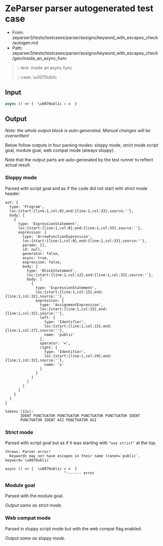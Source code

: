 # ZeParser parser autogenerated test case

- From: zeparser3/tests/testcases/parser/assigns/keyword_with_escapes_check/autogen.md
- Path: zeparser3/tests/testcases/parser/assigns/keyword_with_escapes_check/gen/inside_an_async_func

> :: test: inside an async func
>
> :: case: \u0070ublic

## Input


`````js
async () => {  \u0070ublic = x  }
`````

## Output

_Note: the whole output block is auto-generated. Manual changes will be overwritten!_

Below follow outputs in four parsing modes: sloppy mode, strict mode script goal, module goal, web compat mode (always sloppy).

Note that the output parts are auto-generated by the test runner to reflect actual result.

### Sloppy mode

Parsed with script goal and as if the code did not start with strict mode header.

`````
ast: {
  type: 'Program',
  loc:{start:{line:1,col:0},end:{line:1,col:33},source:''},
  body: [
    {
      type: 'ExpressionStatement',
      loc:{start:{line:1,col:0},end:{line:1,col:33},source:''},
      expression: {
        type: 'ArrowFunctionExpression',
        loc:{start:{line:1,col:0},end:{line:1,col:33},source:''},
        params: [],
        id: null,
        generator: false,
        async: true,
        expression: false,
        body: {
          type: 'BlockStatement',
          loc:{start:{line:1,col:12},end:{line:1,col:33},source:''},
          body: [
            {
              type: 'ExpressionStatement',
              loc:{start:{line:1,col:15},end:{line:1,col:32},source:''},
              expression: {
                type: 'AssignmentExpression',
                loc:{start:{line:1,col:15},end:{line:1,col:32},source:''},
                left: {
                  type: 'Identifier',
                  loc:{start:{line:1,col:15},end:{line:1,col:27},source:''},
                  name: 'public'
                },
                operator: '=',
                right: {
                  type: 'Identifier',
                  loc:{start:{line:1,col:29},end:{line:1,col:32},source:''},
                  name: 'x'
                }
              }
            }
          ]
        }
      }
    }
  ]
}

tokens (12x):
       IDENT PUNCTUATOR PUNCTUATOR PUNCTUATOR PUNCTUATOR IDENT
       PUNCTUATOR IDENT ASI PUNCTUATOR ASI
`````

### Strict mode

Parsed with script goal but as if it was starting with `"use strict"` at the top.

`````
throws: Parser error!
  Keywords may not have escapes in their name (canon=`public`, keyword=`\u0070ublic`

async () => {  \u0070ublic = x  }
                           ^------- error
`````


### Module goal

Parsed with the module goal.

_Output same as strict mode._

### Web compat mode

Parsed in sloppy script mode but with the web compat flag enabled.

_Output same as sloppy mode._
